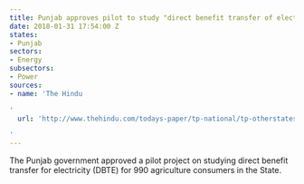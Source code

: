 ```yaml
---
title: Punjab approves pilot to study "direct benefit transfer of electricity" model
date: 2018-01-31 17:54:00 Z
states:
- Punjab
sectors:
- Energy
subsectors:
- Power
sources:
- name: 'The Hindu

'
  url: 'http://www.thehindu.com/todays-paper/tp-national/tp-otherstates/punjab-to-give-power-subsidy-in-cash/article22516904.ece

'
---
```


The Punjab government approved a pilot project on studying direct benefit transfer for electricity (DBTE) for 990 agriculture consumers in the State. 
